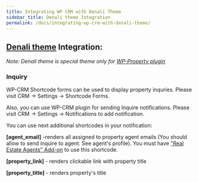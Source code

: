 ```yaml
---
title: Integrating WP CRM with Denali Theme
sidebar_title: Denali theme Integration
permalink: /docs/integrating-wp-crm-with-denali-theme/
---
```


## [Denali theme](https://github.com/wp-property/wp-denali/wiki) Integration:
_Note: Denali theme is special theme only for [WP-Property plugin](https://github.com/wp-property/wp-property/wiki)_

### Inquiry

WP-CRM Shortcode forms can be used to display property inquries. Please visit CRM -> Settings -> Shortcode Forms.

Also, you can use WP-CRM plugin for sending Inquire notifications. Please visit CRM -> Settings -> Notifications to add notification.

You can use next additional shortcodes in your notification:

**[agent_email]** -renders all assigned to property agent emails (You should allow to send inquire to agent. See agent's profile). You must have ["Real Estate Agents" Add-on](https://github.com/wp-property/wp-property-agents/wiki) to use this shortcode.

**[property_link]** - renders clickable link with property title

**[property_title]** - renders property's title